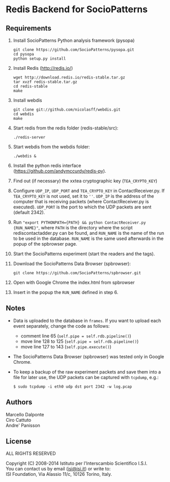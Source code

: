 Redis Backend for SocioPatterns
===============================

Requirements
------------

1. Install SocioPatterns Python analysis framework (pysopa)

    ```
    git clone https://github.com/SocioPatterns/pysopa.git
    cd pysopa
    python setup.py install
    ```

2. Install Redis (http://redis.io/)

    ```
    wget http://download.redis.io/redis-stable.tar.gz
    tar xvzf redis-stable.tar.gz
    cd redis-stable
    make
    ```

3. Install webdis

    ```
    git clone git://github.com/nicolasff/webdis.git 
    cd webdis
    make
    ```

4. Start redis from the redis folder (redis-stable/src):

    ```
    ./redis-server
    ```

5. Start webdis from the webdis folder:

    ```
    ./webdis &
    ```

6. Install the python redis interface (https://github.com/andymccurdy/redis-py).

7. Find out (if necessary) the xxtea cryptographic key (`TEA_CRYPTO_KEY`)

8. Configure `UDP_IP`, `UDP_PORT` and `TEA_CRYPTO_KEY` in ContactReceiver.py.
    If `TEA_CRYPTO_KEY` is not used, set it to `''`.
    `UDP_IP` is the address of the computer that is receiving packets (where ContactReceiver.py is executed).
    `UDP_PORT` is the port to which the UDP packets are sent (default 2342).

9. Run `"export PYTHONPATH={PATH} && python ContactReceiver.py {RUN_NAME}"`,
    where `PATH` is the directory where the script rediscontactadder.py can be found,
    and `RUN_NAME` is the name of the run to be used in the database.
    `RUN_NAME` is the same used afterwards in the popup of the spbrowser page.

10. Start the SocioPatterns experiment (start the readers and the tags).

11. Download the SocioPatterns Data Browser (spbrowser):

    ```
    git clone https://github.com/SocioPatterns/spbrowser.git
    ```

12. Open with Google Chrome the index.html from spbrowser

13. Insert in the popup the `RUN_NAME` defined in step 6.


Notes
-----
    
- Data is uploaded to the database in `frames`. If you want to upload each event separately, change the code as follows:
    - comment line 65 (`self.pipe = self.rdb.pipeline()`)
    - move line 128 to 125 (`self.pipe = self.rdb.pipeline()`)
    - move line 127 to 143 (`self.pipe.execute()`)

- The SocioPatterns Data Browser (spbrowser) was tested only in Google Chrome.

- To keep a backup of the raw experiment packets and save them into a file for later use, the UDP packets can be captured with `tcpdump`, e.g.:
    ```
    $ sudo tcpdump -i eth0 udp dst port 2342 -w log.pcap
    ```


Authors
-------

Marcello Dalponte  
Ciro Cattuto  
Andre' Panisson  

License
-------

ALL RIGHTS RESERVED

Copyright (C) 2008-2014 Istituto per l'Interscambio Scientifico I.S.I.  
You can contact us by email (isi@isi.it) or write to:  
ISI Foundation, Via Alassio 11/c, 10126 Torino, Italy.
